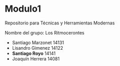 # Modulo1
Repositorio para Técnicas y Herramientas Modernas 

Nombre del grupo: Los Ritmocerontes 
* Santiago Marzonet 14131
* Lisandro Gimenez 14122
* **Santiago Royo** 14141
* Joaquín Herrera 14081
